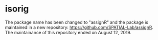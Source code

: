 # isorig
The package name has been changed to "assignR" and the package is maintained in a new repository: https://github.com/SPATIAL-Lab/assignR.
The maintainance of this repository ended on August 12, 2019.
